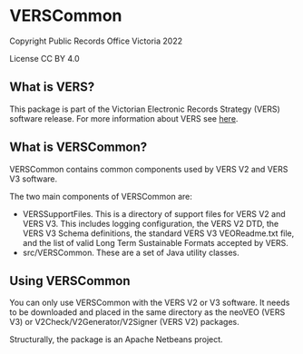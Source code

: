 # VERSCommon

Copyright Public Records Office Victoria 2022

License CC BY 4.0

## What is VERS?

This package is part of the Victorian Electronic Records Strategy (VERS)
software release. For more information about VERS see
[here](https://prov.vic.gov.au/recordkeeping-government/vers).

## What is VERSCommon?

VERSCommon contains common components used by VERS V2 and VERS V3 software.

The two main components of VERSCommon are:
- VERSSupportFiles. This is a directory of support files for VERS V2 and VERS V3.
This includes logging configuration, the VERS V2 DTD, the VERS V3 Schema definitions, the standard VERS V3 VEOReadme.txt file, and the list of valid Long Term Sustainable Formats accepted by VERS.
- src/VERSCommon. These are a set of Java utility classes.

## Using VERSCommon

You can only use VERSCommon with the VERS V2 or V3 software. It needs to
be downloaded and placed in the same directory as the neoVEO (VERS V3) or
V2Check/V2Generator/V2Signer (VERS V2) packages.

Structurally, the package is an Apache Netbeans project.